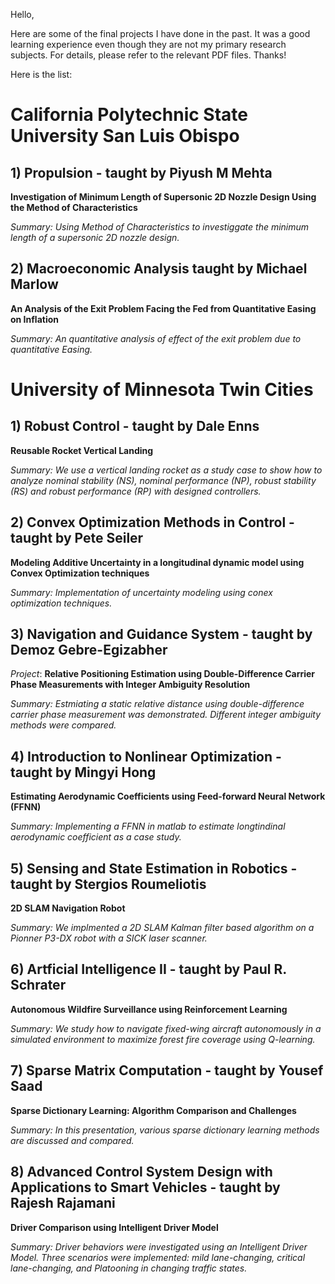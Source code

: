 
Hello, 

Here are some of the final projects I have done in the past. It was a good learning experience even though they are not my primary research subjects. For details, please refer to the relevant PDF files. Thanks!

Here is the list:

# California Polytechnic State University San Luis Obispo #

## 1) Propulsion - taught by Piyush M Mehta ##

   **Investigation of Minimum Length of Supersonic 2D Nozzle Design Using the Method of Characteristics**
   
   *Summary: Using Method of Characteristics to investiggate the minimum length of a supersonic 2D nozzle design.*

## 2) Macroeconomic Analysis taught by Michael Marlow ## 

   **An Analysis of the Exit Problem Facing the Fed from Quantitative Easing on Inflation**
   
   *Summary: An quantitative analysis of effect of the exit problem due to quantitative Easing.* 
   
# University of Minnesota Twin Cities

## 1) Robust Control - taught by Dale Enns ## 

   **Reusable Rocket Vertical Landing**
   
   *Summary: We use a vertical landing rocket as a study case to show how to analyze nominal stability (NS), nominal performance (NP),       robust stability (RS) and robust performance (RP) with designed controllers.* 
   
## 2) Convex Optimization Methods in Control - taught by Pete Seiler ## 

   **Modeling Additive Uncertainty in a longitudinal dynamic model using Convex Optimization techniques** 
   
   *Summary: Implementation of uncertainty modeling using conex optimization techniques.*
   
## 3) Navigation and Guidance System  - taught by Demoz Gebre-Egizabher ## 

   *Project*: **Relative Positioning Estimation using Double-Difference Carrier Phase Measurements with Integer Ambiguity                   Resolution**
   
   *Summary: Estmiating a static relative distance using double-difference carrier phase measurement was demonstrated. Different integer     ambiguity methods were compared.* 

## 4) Introduction to Nonlinear Optimization - taught by Mingyi Hong ## 

   **Estimating Aerodynamic Coefficients using Feed-forward Neural Network (FFNN)**
   
   *Summary: Implementing a FFNN in matlab to estimate longtindinal aerodynamic coefficient as a case study.* 
   
## 5) Sensing and State Estimation in Robotics - taught by Stergios Roumeliotis ## 

   **2D SLAM Navigation Robot**
   
   *Summary: We implmented a 2D SLAM Kalman filter based algorithm on a Pionner P3-DX robot with a SICK laser scanner.*
   
## 6) Artficial Intelligence II - taught by Paul R. Schrater ## 

   **Autonomous Wildfire Surveillance using Reinforcement Learning**
   
   *Summary: We study how to navigate fixed-wing aircraft autonomously in a simulated environment to maximize forest fire coverage using     Q-learning.* 
   
## 7) Sparse Matrix Computation - taught by Yousef Saad ## 

   **Sparse Dictionary Learning: Algorithm Comparison and Challenges**
   
   *Summary: In this presentation, various sparse dictionary learning methods are discussed and compared.*
   
## 8) Advanced Control System Design with Applications to Smart Vehicles - taught by Rajesh Rajamani ## 

   **Driver Comparison using Intelligent Driver Model**
   
   *Summary: Driver behaviors were investigated using an Intelligent Driver Model. Three scenarios were implemented: mild lane-changing,     critical lane-changing, and Platooning in changing traffic states.*


